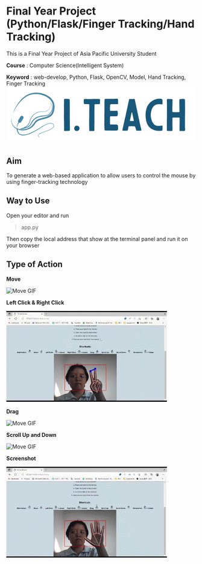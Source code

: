 # Final Year Project (Python/Flask/Finger Tracking/Hand Tracking)
This is a Final Year Project of Asia Pacific University Student

**Course** : Computer Science(Intelligent System) 

**Keyword** : web-develop, Python, Flask, OpenCV, Model, Hand Tracking, Finger Tracking 
![Logo of the webpage](/static/photos/I.Teach_logo_vertical.png)
## Aim
To generate a web-based application to allow users to control the mouse by using finger-tracking technology

## Way to Use
Open your editor and run
> app.py

Then copy the local address that show at the terminal panel and run it on your browser

## Type of Action
**Move**

![Move GIF](static/demoVideo/move.gif)

**Left Click & Right Click**

![Move GIF](static/demoVideo/LeftAndRightClick.gif)

**Drag**

![Move GIF](static/demoVideo/drag.gif)

**Scroll Up and Down**

![Move GIF](static/demoVideo/scroll.gif)

**Screenshot**

![Move GIF](static/demoVideo/screenshot.gif)
